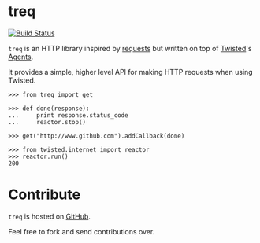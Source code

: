 treq
====

[![Build Status](https://secure.travis-ci.org/dreid/treq.png?branch=master)](http://travis-ci.org/dreid/treq)

`treq` is an HTTP library inspired by [requests](http://www.python-requests.org)
but written on top of [Twisted](http://www.twistedmatrix.com)'s
[Agents](http://twistedmatrix.com/documents/current/api/twisted.web.client.Agent.html).

It provides a simple, higher level API for making HTTP requests when using
Twisted.

    >>> from treq import get

    >>> def done(response):
    ...     print response.status_code
    ...     reactor.stop()

    >>> get("http://www.github.com").addCallback(done)

    >>> from twisted.internet import reactor
    >>> reactor.run()
    200

Contribute
==========

`treq` is hosted on [GitHub](http://www.github.com/dreid/treq).

Feel free to fork and send contributions over.
